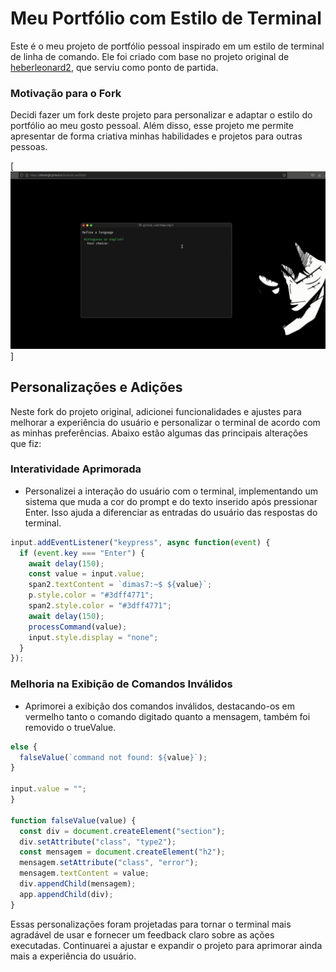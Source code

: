# Meu Portfólio com Estilo de Terminal

Este é o meu projeto de portfólio pessoal inspirado em um estilo de terminal de linha de comando. Ele foi criado com base no projeto original de [heberleonard2](https://github.com/heberleonard2/terminal-style-portfolio-page), que serviu como ponto de partida.

### Motivação para o Fork

Decidi fazer um fork deste projeto para personalizar e adaptar o estilo do portfólio ao meu gosto pessoal. Além disso, esse projeto me permite apresentar de forma criativa minhas habilidades e projetos para outras pessoas.

[![](portfolio.gif)]

## Personalizações e Adições

Neste fork do projeto original, adicionei funcionalidades e ajustes para melhorar a experiência do usuário e personalizar o terminal de acordo com as minhas preferências. Abaixo estão algumas das principais alterações que fiz:

### Interatividade Aprimorada
- Personalizei a interação do usuário com o terminal, implementando um sistema que muda a cor do prompt e do texto inserido após pressionar Enter. Isso ajuda a diferenciar as entradas do usuário das respostas do terminal.

```javascript
input.addEventListener("keypress", async function(event) {
  if (event.key === "Enter") {
    await delay(150);
    const value = input.value;
    span2.textContent = `dimas7:~$ ${value}`;
    p.style.color = "#3dff4771";
    span2.style.color = "#3dff4771";
    await delay(150);
    processCommand(value);
    input.style.display = "none";
  }
});
```
### Melhoria na Exibição de Comandos Inválidos
- Aprimorei a exibição dos comandos inválidos, destacando-os em vermelho tanto o comando digitado quanto a mensagem, também foi removido o trueValue.
```javascript
else {
  falseValue(`command not found: ${value}`);
}

input.value = "";
}

function falseValue(value) {
  const div = document.createElement("section");
  div.setAttribute("class", "type2");
  const mensagem = document.createElement("h2");
  mensagem.setAttribute("class", "error");
  mensagem.textContent = value;
  div.appendChild(mensagem);
  app.appendChild(div);
}
```
  Essas personalizações foram projetadas para tornar o terminal mais agradável de usar e fornecer um feedback claro sobre as ações executadas. Continuarei a ajustar e expandir o projeto para aprimorar ainda mais a experiência do usuário.

